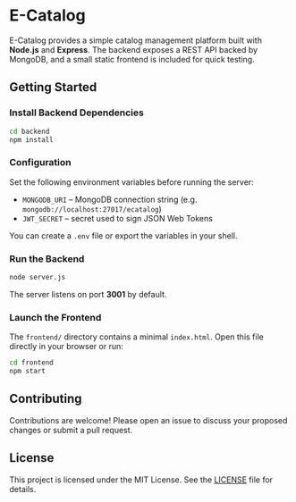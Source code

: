 # E-Catalog

E-Catalog provides a simple catalog management platform built with **Node.js** and **Express**. The backend exposes a REST API backed by MongoDB, and a small static frontend is included for quick testing.

## Getting Started

### Install Backend Dependencies

```bash
cd backend
npm install
```

### Configuration

Set the following environment variables before running the server:

- `MONGODB_URI` – MongoDB connection string (e.g. `mongodb://localhost:27017/ecatalog`)
- `JWT_SECRET` – secret used to sign JSON Web Tokens

You can create a `.env` file or export the variables in your shell.

### Run the Backend

```bash
node server.js
```

The server listens on port **3001** by default.

### Launch the Frontend

The `frontend/` directory contains a minimal `index.html`. Open this file directly in your browser or run:

```bash
cd frontend
npm start
```

## Contributing

Contributions are welcome! Please open an issue to discuss your proposed changes or submit a pull request.

## License

This project is licensed under the MIT License. See the [LICENSE](LICENSE) file for details.
